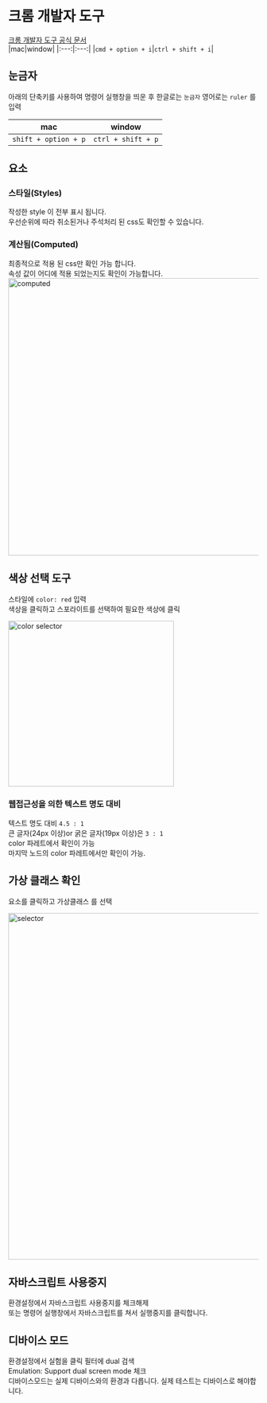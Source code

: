 # **크롬 개발자 도구**

[크롬 개발자 도구 공식 문서](https://developer.chrome.com/docs/devtools/)  
|mac|window|
|:---:|:---:|
|`cmd + option + i`|`ctrl + shift + i`|  

## **눈금자**

아래의 단축키를 사용하여 명령어 실행창을 띄운 후 한글로는 `눈금자` 영어로는 `ruler` 를 입력  

|mac|window|
|:---:|:---:|
|`shift + option + p`|`ctrl + shift + p`|  

## **요소**

### **스타일(Styles)**

작성한 style 이 전부 표시 됩니다.  
우선순위에 따라 취소된거나 주석처리 된 css도 확인할 수 있습니다.  

### **계산됨(Computed)**

최종적으로 적용 된 css만 확인 가능 합니다.  
속성 값이 어디에 적용 되었는지도 확인이 가능합니다.  
<img width="557" alt="computed" src="https://github.com/codingjwp/mindpalace/assets/113403155/cc13fd8e-ee33-409d-b319-01666956738f">

## **색상 선택 도구**

스타일에 `color: red` 입력  
색상을 클릭하고 스포라이트를 선택하여 필요한 색상에 클릭  

<img width="333" alt="color selector" src="https://github.com/codingjwp/mindpalace/assets/113403155/493867c6-db55-4ab0-920d-b6b01583840d" />  

### **웹접근성을 의한 텍스트 명도 대비**

텍스트 명도 대비 `4.5 : 1`  
큰 글자(24px 이상)or 굵은 글자(19px 이상)은 `3 : 1`  
color 파레트에서 확인이 가능  
마지막 노드의 color 파레트에서만 확인이 가능.  

## **가상 클래스 확인**

요소를 클릭하고 가상클래스 를 선택  

<img width="696" alt="selector" src="https://github.com/codingjwp/mindpalace/assets/113403155/b54f2823-bb25-45c4-94e3-348055b8d2e9" />

## **자바스크립트 사용중지**

환경설정에서 자바스크립트 사용중지를 체크해제  
또는 명령어 실행창에서 자바스크립트를 쳐서 실행중지를 클릭합니다.

## **디바이스 모드**

환경설정에서 실험을 클릭 필터에 dual 검색  
Emulation: Support dual screen mode 체크  
디바이스모드는 실제 디바이스와의 환경과 다릅니다. 실제 테스트는 디바이스로 해야합니다.  
